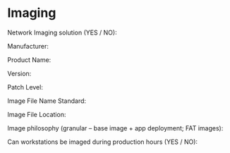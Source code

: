 # Imaging

Network Imaging solution (YES / NO):

Manufacturer:

Product Name:

Version:

Patch Level:

Image File Name Standard:

Image File Location:

Image philosophy (granular – base image + app deployment; FAT images):

Can workstations be imaged during production hours (YES / NO):
